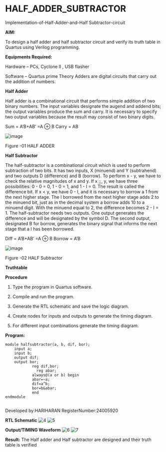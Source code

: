 # HALF_ADDER_SUBTRACTOR

Implementation-of-Half-Adder-and-Half Subtractor-circuit

**AIM:**

To design a half adder and half subtractor circuit and verify its truth table in Quartus using Verilog programming.

**Equipments Required:**

Hardware – PCs, Cyclone II , USB flasher 

Software – Quartus prime Theory Adders are digital circuits that carry out the addition of numbers.

**Half Adder**

Half adder is a combinational circuit that performs simple addition of two binary numbers. The input variables designate the augend and addend bits; the output variables produce the sum and carry. It is necessary to specify two output variables because the result may consist of two binary digits.

Sum = A’B+AB’ =A ⊕ B Carry = AB

![image](https://github.com/naavaneetha/HALF_ADDER_SUBTRACTOR/assets/154305477/bd4a0b2c-cdbc-4184-ab08-81578f121e1f)

Figure -01 HALF ADDER

**Half Subtractor**

The half-subtractor is a combinational circuit which is used to perform subtraction of two bits. It has two inputs, X (minuend) and Y (subtrahend) and two outputs D (difference) and B (borrow). To perform x - y, we have to check the relative magnitudes of x and y. If x ;;, y, we have three possibilities: 0 - 0 = 0, 1 - 0 = 1, and 1 - I = 0. The result is called the difference bit. If x < y, we have 0 - I, and it is necessary to borrow a 1 from the next higher stage. The I borrowed from the next higher stage adds 2 to the minuend bit, just as in the decimal system a borrow adds 10 to a minuend digit. With the minuend equal to 2, the difference becomes 2 - I = 1. The half-subtractor needs two outputs. One output generates the difference and will be designated by the symbol D. The second output, designated B for borrow, generates the binary signal that informs the next stage that a I has been borrowed. 

Diff = A’B+AB’ =A ⊕ B
Borrow = A’B

 ![image](https://github.com/naavaneetha/HALF_ADDER_SUBTRACTOR/assets/154305477/d76b099c-513f-4e7c-843a-e2fd028a531a)

Figure -02 HALF Subtractor

**Truthtable**

**Procedure**

1.	Type the program in Quartus software.

2.	Compile and run the program.

3.	Generate the RTL schematic and save the logic diagram.

4.	Create nodes for inputs and outputs to generate the timing diagram.

5.	For different input combinations generate the timing diagram.


**Program:**

```
module halfsubtractor(a, b, dif, bor);
    input a;
    input b;
    output dif;
    output bor;
	        reg dif,bor;
			  reg abar;
	        always@(a or b) begin
	        abar=~a;
	        dif=a^b;
	        bor=b&abar;
	        end
endmodule
	 
```

Developed by:HARIHARAN 
RegisterNumber:24005920

**RTL Schematic**
![4](https://github.com/user-attachments/assets/426fe18e-4878-48f9-a7b7-f50292d40736)
![5](https://github.com/user-attachments/assets/4ef529f3-d1be-4b7e-921e-800d092e459d)

**Output/TIMING Waveform**
![6](https://github.com/user-attachments/assets/7dbaeacd-392b-4710-819c-c1ee61128f39)
![7](https://github.com/user-attachments/assets/75e132a1-bf45-4e39-8da2-8d138da745c1)

**Result:**
The Half adder and Half subtractor are designed and their truth table is verified
